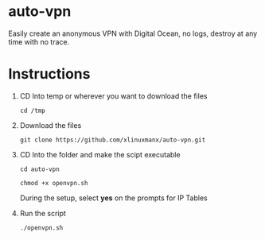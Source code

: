 # auto-vpn
Easily create an anonymous VPN with Digital Ocean, no logs, destroy at any time with no trace.

# Instructions
1. CD Into temp or wherever you want to download the files

    `cd /tmp`

2. Download the files

    `git clone https://github.com/xlinuxmanx/auto-vpn.git`

3. CD Into the folder and make the scipt executable

    `cd auto-vpn`
    
    `chmod +x openvpn.sh`
    
    During the setup, select **yes** on the prompts for IP Tables

4. Run the script

    `./openvpn.sh`
